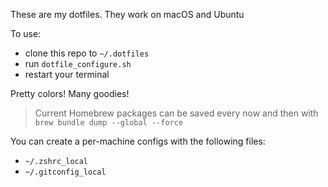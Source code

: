 These are my dotfiles. They work on macOS and Ubuntu

To use:
- clone this repo to `~/.dotfiles`
- run `dotfile_configure.sh`
- restart your terminal

Pretty colors! Many goodies!

> Current Homebrew packages can be saved every now and then with `brew bundle dump --global --force`

You can create a per-machine configs with the following files: 
- `~/.zshrc_local`
- `~/.gitconfig_local`
